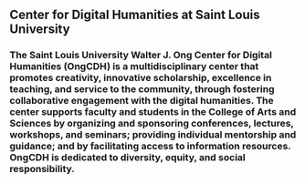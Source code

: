 ## Center for Digital Humanities at Saint Louis University

### The Saint Louis University Walter J. Ong Center for Digital Humanities (OngCDH) is a multidisciplinary center that promotes creativity, innovative scholarship, excellence in teaching, and service to the community, through fostering collaborative engagement with the digital humanities. The center supports faculty and students in the College of Arts and Sciences by organizing and sponsoring conferences, lectures, workshops, and seminars; providing individual mentorship and guidance; and by facilitating access to information resources. OngCDH is dedicated to diversity, equity, and social responsibility.

<!--

**Here are some ideas to get you started:**

🙋‍♀️ A short introduction - what is your organization all about?
🌈 Contribution guidelines - how can the community get involved?
👩‍💻 Useful resources - where can the community find your docs? Is there anything else the community should know?
🍿 Fun facts - what does your team eat for breakfast?
🧙 Remember, you can do mighty things with the power of [Markdown](https://docs.github.com/github/writing-on-github/getting-started-with-writing-and-formatting-on-github/basic-writing-and-formatting-syntax)
-->
